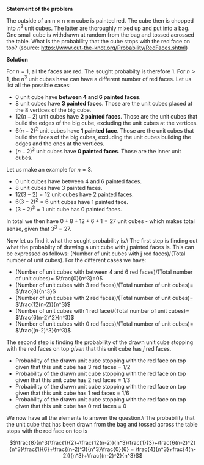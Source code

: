 **Statement of the problem**

The outside of an n $\times$ n $\times$ n cube is painted red. The cube then is chopped into $n^3$ unit cubes. The latter are thoroughly mixed up and put into a bag. One small cube is withdrawn at random from the bag and tossed acrossed the table. What is the probability that the cube stops with the red face on top? (source: https://www.cut-the-knot.org/Probability/RedFaces.shtml)

**Solution**

For $n=1$, all the faces are red. The sought probabilty is therefore 1.
For $n>1$, the $n^3$ unit cubes have can have a different number of red faces. Let us list all the possible cases:
* 0 unit cube have **between 4 and 6 painted faces**.
* 8 unit cubes have **3 painted faces**. Those are the unit cubes placed at the 8 vertices of the big cube.
* $12(n-2)$ unit cubes have **2 painted faces**. Those are the unit cubes that build the edges of the big cube, excluding the unit cubes at the vertices.
* $6(n-2)^2$ unit cubes have **1 painted face**. Those are the unit cubes that build the faces of the big cubes, excluding the unit cubes building the edges and the ones at the vertices.
* $(n-2)^3$ unit cubes have **0 painted faces**. Those are the inner unit cubes.

Let us make an example for $n=3$.
* 0 unit cubes have between 4 and 6 painted faces.
* 8 unit cubes have 3 painted faces.
* $12(3-2)=12$ unit cubes have 2 painted faces.
* $6(3-2)^2=6$ unit cubes have 1 painted face.
* $(3-2)^3=1$ unit cube has 0 painted faces.

In total we then have $0+8+12+6+1=27$ unit cubes - which makes total sense, given that $3^3=27$.

Now let us find it what the sought probability is.\\
The first step is finding out what the probabilty of drawing a unit cube with $j$ painted faces is. This can be expressed as follows: (Number of unit cubes with j red faces)/(Total number of unit cubes).
For the different cases we have:
* (Number of unit cubes with between 4 and 6 red faces)/(Total number of unit cubes)= $\frac{0}{n^3}=0$
* (Number of unit cubes with 3 red faces)/(Total number of unit cubes)= $\frac{8}{n^3}$
* (Number of unit cubes with 2 red faces)/(Total number of unit cubes)= $\frac{12(n-2)}{n^3}$
* (Number of unit cubes with 1 red face)/(Total number of unit cubes)= $\frac{6(n-2)^2}{n^3}$
* (Number of unit cubes with 0 red faces)/(Total number of unit cubes)= $\frac{(n-2)^3}{n^3}$

The second step is finding the probability of the drawn unit cube stopping with the red faces on top *given* that this unit cube has $j$ red faces.
* Probability of the drawn unit cube stopping with the red face on top given that this unit cube has 3 red faces = $1/2$
* Probability of the drawn unit cube stopping with the red face on top given that this unit cube has 2 red faces = $1/3$
* Probability of the drawn unit cube stopping with the red face on top given that this unit cube has 1 red faces = $1/6$
* Probability of the drawn unit cube stopping with the red face on top given that this unit cube has 0 red faces = $0$

We now have all the elements to answer the question.\\
The probability that the unit cube that has been drawn from the bag and tossed across the table stops with the red face on top is 
```math
\frac{8}{n^3}\frac{1}{2}+\frac{12(n-2)}{n^3}\frac{1}{3}+\frac{6(n-2)^2}{n^3}\frac{1}{6}+\frac{(n-2)^3}{n^3}\frac{0}{6} = \frac{4}{n^3}+frac{4(n-2)}{n^3}+\frac{(n-2)^2}{n^3}
```


